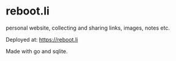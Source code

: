 # reboot.li
personal website, collecting and sharing links, images, notes etc.

Deployed at: https://reboot.li

Made with go and sqlite.

